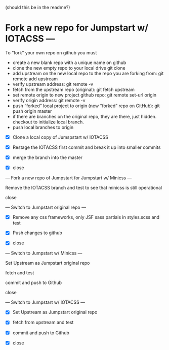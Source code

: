 (should this be in the readme?)
# Fork a new repo for Jumpstart w/ IOTACSS —

To “fork” your own repo on github you must
- create a new blank repo with a unique name on github
- clone the new empty repo to your local drive git clone <originalRepo> <newfcos>
- add upstream on the new local repo to the repo you are forking from: git remote add upstream <originalRepo>
- verify upstream address: git remote -v
- fetch from the upstream repo (original): git fetch upstream
- set remote origin to new project github repo: git remote set-url origin <newProjectRepo>
- verify origin address: git remote -v
- push “forked” local project to origin (new “forked” repo on GitHub): git push origin master
- if there are branches on the original repo, they are there, just hidden. checkout to initialize local branch.
- push local branches to origin

- [x] Clone a local copy of Jumspstart w/ IOTACSS

- [x] Restage the IOTACSS first commit and break it up into smaller commits

- [x] merge the branch into the master

- [x] close

— Fork a new repo of Jumpstart for Jumpstart w/ Minicss —

Remove the IOTACSS branch and test to see that minicss is still operational

close

— Switch to Jumpstart original repo —

- [x] Remove any css frameworks, only JSF sass partials in styles.scss and test

- [x] Push changes to github

- [x] close

— Switch to Jumpstart w/ Minicss —

Set Upstream as Jumpstart original repo

fetch and test

commit and push to Github

close

— Switch to Jumpstart w/ IOTACSS —

- [x] Set Upstream as Jumpstart original repo

- [x] fetch from upstream and test

- [x] commit and push to Github

- [x] close
